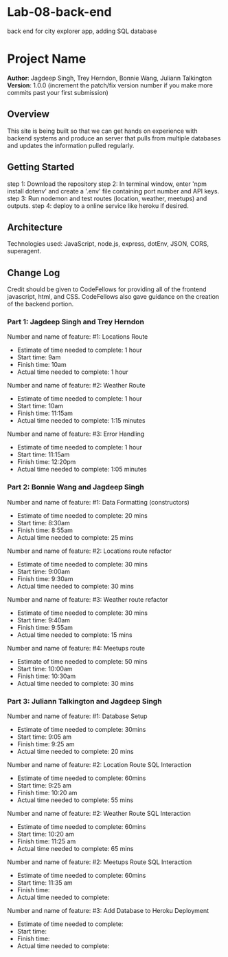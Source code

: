 # Lab-08-back-end
back end for city explorer app, adding SQL database

# Project Name

**Author**: Jagdeep Singh, Trey Herndon, Bonnie Wang, Juliann Talkington
**Version**: 1.0.0 (increment the patch/fix version number if you make more commits past your first submission)

## Overview
<!-- Provide a high level overview of what this application is and why you are building it, beyond the fact that it's an assignment for this class. (i.e. What's your problem domain?) -->
This site is being built so that we can get hands on experience with backend systems and produce an server that pulls from multiple databases and updates the information pulled regularly.

## Getting Started
<!-- What are the steps that a user must take in order to build this app on their own machine and get it running? -->
step 1: Download the repository
step 2: In terminal window, enter 'npm install dotenv' and create a '.env' file containing port number and API keys.
step 3: Run nodemon and test routes (location, weather, meetups) and outputs.
step 4: deploy to a online service like heroku if desired.

## Architecture
<!-- Provide a detailed description of the application design. What technologies (languages, libraries, etc) you're using, and any other relevant design information. -->
Technologies used: JavaScript, node.js, express, dotEnv, JSON, CORS, superagent.

## Change Log
<!-- Use this area to document the iterative changes made to your application as each feature is successfully implemented. Use time stamps. Here's an examples:

01-01-2001 4:59pm - Application now has a fully-functional express server, with a GET route for the location resource.

## Credits and Collaborations

-->
Credit should be given to CodeFellows for providing all of the frontend javascript, html, and CSS. CodeFellows also gave guidance on the creation of the backend portion.


### Part 1: Jagdeep Singh and Trey Herndon 

Number and name of feature: #1: Locations Route

- Estimate of time needed to complete: 1 hour
- Start time: 9am
- Finish time: 10am
- Actual time needed to complete: 1 hour

Number and name of feature: #2: Weather Route

- Estimate of time needed to complete: 1 hour
- Start time: 10am
- Finish time: 11:15am
- Actual time needed to complete: 1:15 minutes

Number and name of feature: #3: Error Handling

- Estimate of time needed to complete: 1 hour
- Start time: 11:15am
- Finish time: 12:20pm
- Actual time needed to complete: 1:05 minutes


### Part 2: Bonnie Wang and Jagdeep Singh

Number and name of feature: #1: Data Formatting (constructors)

- Estimate of time needed to complete: 20 mins
- Start time: 8:30am
- Finish time: 8:55am
- Actual time needed to complete: 25 mins


Number and name of feature: #2: Locations route refactor

- Estimate of time needed to complete: 30 mins
- Start time: 9:00am
- Finish time: 9:30am
- Actual time needed to complete: 30 mins


Number and name of feature: #3: Weather route refactor

- Estimate of time needed to complete: 30 mins
- Start time: 9:40am
- Finish time: 9:55am
- Actual time needed to complete: 15 mins


Number and name of feature: #4: Meetups route

- Estimate of time needed to complete: 50 mins
- Start time: 10:00am
- Finish time: 10:30am
- Actual time needed to complete: 30 mins

### Part 3: Juliann Talkington and Jagdeep Singh

Number and name of feature: #1: Database Setup

- Estimate of time needed to complete: 30mins
- Start time: 9:05 am
- Finish time: 9:25 am
- Actual time needed to complete: 20 mins


Number and name of feature: #2: Location Route SQL Interaction

- Estimate of time needed to complete: 60mins
- Start time: 9:25 am
- Finish time: 10:20 am
- Actual time needed to complete: 55 mins

Number and name of feature: #2: Weather Route SQL Interaction

- Estimate of time needed to complete: 60mins
- Start time: 10:20 am
- Finish time: 11:25 am
- Actual time needed to complete: 65 mins

Number and name of feature: #2: Meetups Route SQL Interaction

- Estimate of time needed to complete: 60mins
- Start time: 11:35 am
- Finish time: 
- Actual time needed to complete: 


Number and name of feature: #3: Add Database to Heroku Deployment

- Estimate of time needed to complete: 
- Start time:
- Finish time:
- Actual time needed to complete: